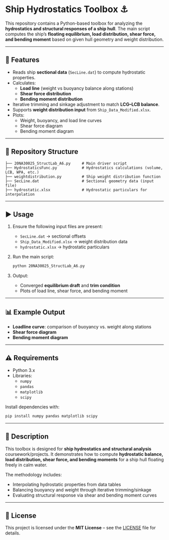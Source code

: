 # Ship Hydrostatics Toolbox ⚓  

This repository contains a Python-based toolbox for analyzing the **hydrostatics and structural responses of a ship hull**. The main script computes the ship’s **floating equilibrium, load distribution, shear force, and bending moment** based on given hull geometry and weight distribution.  

---

## 🚢 Features
- Reads ship **sectional data** (`SecLine.dat`) to compute hydrostatic properties.  
- Calculates:
  - **Load line** (weight vs buoyancy balance along stations)  
  - **Shear force distribution**  
  - **Bending moment distribution**  
- Iterative trimming and sinkage adjustment to match **LCG–LCB balance**.  
- Supports **weight distribution input** from `Ship_Data_Modified.xlsx`.  
- Plots:
  - Weight, buoyancy, and load line curves  
  - Shear force diagram  
  - Bending moment diagram  

---

## 📂 Repository Structure
```
├── 20NA30025_StructLab_A6.py     # Main driver script
├── HydrostaticsFunc.py           # Hydrostatics calculations (volume, LCB, WPA, etc.)
├── weightdistribution.py         # Ship weight distribution function
├── SecLine.dat                   # Sectional geometry data (input file)
├── hydrostatic.xlsx              # Hydrostatic particulars for interpolation 
```

---

## ▶️ Usage
1. Ensure the following input files are present:
   - `SecLine.dat` → sectional offsets  
   - `Ship_Data_Modified.xlsx` → weight distribution data  
   - `hydrostatic.xlsx` → hydrostatic particulars  

2. Run the main script:
   ```bash
   python 20NA30025_StructLab_A6.py
   ```

3. Output:
   - Converged **equilibrium draft** and **trim condition**  
   - Plots of load line, shear force, and bending moment  

---

## 📊 Example Output
- **Loadline curve**: comparison of buoyancy vs. weight along stations  
- **Shear force diagram**  
- **Bending moment diagram**  

---

## ⚠️ Requirements
- Python 3.x  
- Libraries:
  - `numpy`
  - `pandas`
  - `matplotlib`
  - `scipy`  

Install dependencies with:
```bash
pip install numpy pandas matplotlib scipy
```

---

## 📘 Description
This toolbox is designed for **ship hydrostatics and structural analysis** coursework/projects. It demonstrates how to compute **hydrostatic balance, load distribution, shear force, and bending moments** for a ship hull floating freely in calm water.  

The methodology includes:
- Interpolating hydrostatic properties from data tables  
- Balancing buoyancy and weight through iterative trimming/sinkage  
- Evaluating structural response via shear and bending moment curves  

---

## 📄 License
This project is licensed under the **MIT License** – see the [LICENSE](LICENSE) file for details.  
